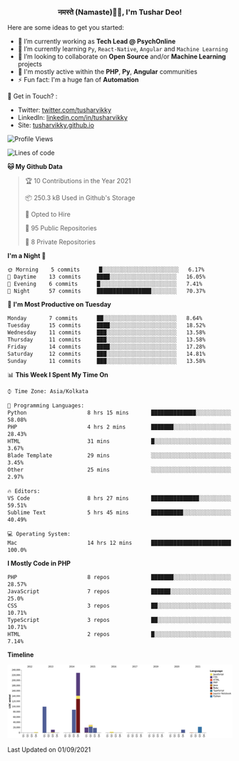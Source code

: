 <h3 align="center">नमस्ते (Namaste)🙏🏻, I'm Tushar Deo!</h3>

Here are some ideas to get you started:

- 🔭 I’m currently working as **Tech Lead @ PsychOnline**
- 🌱 I’m currently learning `Py`, `React-Native`, `Angular` and `Machine Learning`
- 👯 I’m looking to collaborate on **Open Source** and/or **Machine Learning** projects
- 💬 I'm mostly active within the **PHP**, **Py**, **Angular** communities
- ⚡ Fun fact: I'm a huge fan of **Automation**

📣 Get in Touch? :
- Twitter: [twitter.com/tusharvikky](https://twitter.com/tusharvikky)
- LinkedIn: [linkedin.com/in/tusharvikky](https://www.linkedin.com/in/tusharvikky/)
- Site: [tusharvikky.github.io](https://tusharvikky.github.io/)

<!--START_SECTION:waka-->
![Profile Views](http://img.shields.io/badge/Profile%20Views-0-blue)

![Lines of code](https://img.shields.io/badge/From%20Hello%20World%20I%27ve%20Written-535642%20lines%20of%20code-blue)

**🐱 My Github Data** 

> 🏆 10 Contributions in the Year 2021
 > 
> 📦 250.3 kB Used in Github's Storage 
 > 
> 💼 Opted to Hire
 > 
> 📜 95 Public Repositories 
 > 
> 🔑 8 Private Repositories  
 > 
**I'm a Night 🦉** 

```text
🌞 Morning    5 commits      █░░░░░░░░░░░░░░░░░░░░░░░░   6.17% 
🌆 Daytime    13 commits     ████░░░░░░░░░░░░░░░░░░░░░   16.05% 
🌃 Evening    6 commits      █░░░░░░░░░░░░░░░░░░░░░░░░   7.41% 
🌙 Night      57 commits     █████████████████░░░░░░░░   70.37%

```
📅 **I'm Most Productive on Tuesday** 

```text
Monday       7 commits      ██░░░░░░░░░░░░░░░░░░░░░░░   8.64% 
Tuesday      15 commits     ████░░░░░░░░░░░░░░░░░░░░░   18.52% 
Wednesday    11 commits     ███░░░░░░░░░░░░░░░░░░░░░░   13.58% 
Thursday     11 commits     ███░░░░░░░░░░░░░░░░░░░░░░   13.58% 
Friday       14 commits     ████░░░░░░░░░░░░░░░░░░░░░   17.28% 
Saturday     12 commits     ███░░░░░░░░░░░░░░░░░░░░░░   14.81% 
Sunday       11 commits     ███░░░░░░░░░░░░░░░░░░░░░░   13.58%

```


📊 **This Week I Spent My Time On** 

```text
⌚︎ Time Zone: Asia/Kolkata

💬 Programming Languages: 
Python                   8 hrs 15 mins       ██████████████░░░░░░░░░░░   58.08% 
PHP                      4 hrs 2 mins        ███████░░░░░░░░░░░░░░░░░░   28.43% 
HTML                     31 mins             █░░░░░░░░░░░░░░░░░░░░░░░░   3.67% 
Blade Template           29 mins             ░░░░░░░░░░░░░░░░░░░░░░░░░   3.45% 
Other                    25 mins             ░░░░░░░░░░░░░░░░░░░░░░░░░   2.97%

🔥 Editors: 
VS Code                  8 hrs 27 mins       ███████████████░░░░░░░░░░   59.51% 
Sublime Text             5 hrs 45 mins       ██████████░░░░░░░░░░░░░░░   40.49%

💻 Operating System: 
Mac                      14 hrs 12 mins      █████████████████████████   100.0%

```

**I Mostly Code in PHP** 

```text
PHP                      8 repos             ███████░░░░░░░░░░░░░░░░░░   28.57% 
JavaScript               7 repos             ██████░░░░░░░░░░░░░░░░░░░   25.0% 
CSS                      3 repos             ██░░░░░░░░░░░░░░░░░░░░░░░   10.71% 
TypeScript               3 repos             ██░░░░░░░░░░░░░░░░░░░░░░░   10.71% 
HTML                     2 repos             █░░░░░░░░░░░░░░░░░░░░░░░░   7.14%

```


**Timeline**

![Chart not found](https://raw.githubusercontent.com/tusharvikky/tusharvikky/master/charts/bar_graph.png) 


 Last Updated on 01/09/2021
<!--END_SECTION:waka-->

